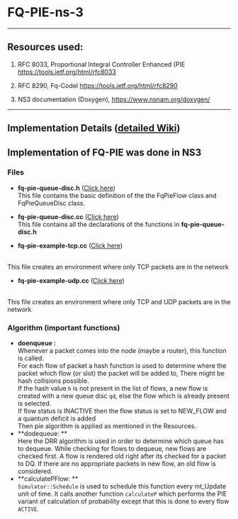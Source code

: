 # FQ-PIE-ns-3

***

## Resources used:
1. RFC 8033, Proportional Integral Controller Enhanced (PIE  https://tools.ietf.org/html/rfc8033

2. RFC 8290, Fq-Codel https://tools.ietf.org/html/rfc8290

3. NS3 documentation (Doxygen), https://www.nsnam.org/doxygen/


***


## Implementation Details ([detailed Wiki](https://github.com/SUMUKHA-PK/FQ-PIE-ns-3/wiki/Implementation-progress-updates))

## Implementation of FQ-PIE was done in NS3

### Files

* **fq-pie-queue-disc.h** ([Click here](https://raw.githubusercontent.com/SUMUKHA-PK/FQ-PIE-ns-3/master/ns3/src/traffic-control/model/fq-pie-queue-disc.h)) <br/> 
This file contains the basic definition of the the FqPieFlow class and FqPieQueueDisc class.

* **fq-pie-queue-disc.cc** ([Click here](https://raw.githubusercontent.com/SUMUKHA-PK/FQ-PIE-ns-3/master/ns3/src/traffic-control/model/fq-pie-queue-disc.cc)) <br/> 
This file contains all the declarations of the functions in **fq-pie-queue-disc.h**

* **fq-pie-example-tcp.cc** ([Click here](https://raw.githubusercontent.com/SUMUKHA-PK/FQ-PIE-ns-3/master/ns3/src/traffic-control/examples/fq-pie-example-tcp.cc)) 
<br/>
This file creates an environment where only TCP packets are in the network

* **fq-pie-example-udp.cc** ([Click here](https://raw.githubusercontent.com/SUMUKHA-PK/FQ-PIE-ns-3/master/ns3/src/traffic-control/examples/fq-pie-example-udp.cc)) 
<br/>
This file creates an environment where only TCP and UDP packets are in the network

### Algorithm (important functions)

* **doenqueue :**<br/>
Whenever a packet comes into the node (maybe a router), this function is called.<br />
For each flow of packet a hash function is used to determine where the packet which flow (or slot) the packet will be added to, There might be hash collisions possible. <br />
If the hash value `h` is not present in the list of flows, a new flow is created with a new queue disc `qd`, else the flow which is already present is selected. <br />
If flow status is INACTIVE then the flow status is set to NEW_FLOW and a quantum deficit is added <br />
Then pie algorithm is applied as mentioned in the Resources.
* **dodequeue: ** <br />
Here the DRR algorithm is used in order to determine which queue has to dequeue. While checking for flows to dequeue, new flows are checked first. A flow is rendered old right after its checked for a packet to DQ. If there are no appropriate packets in new flow, an old flow is considered.
* **calculatePFlow: ** <br />
`Simulator::Schedule` is used to schedule this function every mt_Update unit of time. It calls another function `calculateP` which performs the PIE variant of calculation of probability except that this is done to every flow `ACTIVE`.
